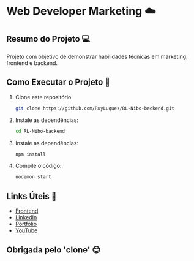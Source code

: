 # Web Developer Marketing :cloud:

## Resumo do Projeto :computer:

Projeto com objetivo de demonstrar habilidades técnicas em marketing, frontend e backend.

## Como Executar o Projeto :rocket:

1. Clone este repositório:
   ```bash
   git clone https://github.com/RuyLuques/RL-Nibo-backend.git

2. Instale as dependências:
   ```bash
   cd RL-Nibo-backend
   
3. Instale as dependências:
   ```bash
   npm install

4. Compile o código:
   ```bash
   nodemon start

## Links Úteis :link:

- <a href="https://github.com/RuyLuques/RL-Nibo-frontend">Frontend</a>
- <a href="https://www.linkedin.com/in/ruyluques/">LinkedIn</a>
- <a href="https://www.ruyluques.com.br/">Portfólio</a>
- <a href="https://www.youtube.com/@ruyluques/videos">YouTube</a>
   
## Obrigada pelo 'clone' 😊 
